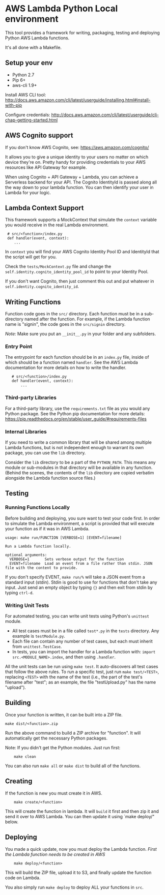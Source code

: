 # AWS Lambda Python Local environment

This tool provides a framework for writing, packaging, testing and
deploying Python AWS Lambda functions.

It's all done with a Makefile.

## Setup your env

* Python 2.7
* Pip 6+
* aws-cli 1.9+

Install AWS CLI tool:
http://docs.aws.amazon.com/cli/latest/userguide/installing.html#install-with-pip

Configure credentials:
http://docs.aws.amazon.com/cli/latest/userguide/cli-chap-getting-started.html

## AWS Cognito support

If you don't know AWS Cognito, see: https://aws.amazon.com/cognito/

It allows you to give a unique identity to your users no matter on which device they're on. Pretty handy for providing credentials to your AWS resources like API Gateway for example.

When using Cognito + API Gateway + Lambda, you can achieve a Serverless backend for your API. The Cognito IdentityId is passed along all the way down to your lambda function. You can then identify your user in Lambda for your logic.

## Lambda Context Support

This framework supports a MockContext that simulate the `context` variable you would receive in the real Lambda environment.

     # src/<function>/index.py
     def handler(event, context):
        ...

In `context` you will find your AWS Cognito Identity Pool ID and IdentityId that the script will get for you.

Check the `tests/MockContext.py` file and change the `self.identity.cognito_identity_pool_id` to point to your Identity Pool.

If you don't want Cognito, then just comment this out and put whatever in `self.identity.cognito_identity_id`.

## Writing Functions

Function code goes in the `src/` directory. Each function must be in a
sub-directory named after the function. For example, if the Lambda
function name is "signin", the code goes in the `src/signin`
directory.

*Note:* Make sure you put an `__init__.py` in your folder and any
 subfolders.

### Entry Point

The entrypoint for each function should be in an `index.py` file,
inside of which should be a function named `handler`. See the AWS
Lambda documentation for more details on how to write the handler.

       # src/<function>/index.py
       def handler(event, context):
       	   ...

### Third-party Libraries

For a third-party library, use the `requirements.txt` file as you
would any Python package.  See the Python pip documentation for more
details:
https://pip.readthedocs.org/en/stable/user_guide/#requirements-files

### Internal Libraries

If you need to write a common library that will be shared among
multiple Lambda functions, but is not independent enough to warrant
its own package, you can use the `lib` directory.

Consider the `lib` directory to be a part of the `PYTHON_PATH`. This
means any module or sub-modules in that directory will be available in
any function. (Behind the scenes, the contents of the `lib` directory
are copied verbatim alongside the Lambda function source files.)

## Testing

### Running Functions Locally

Before building and deploying, you sure want to test your code
first. In order to simulate the Lambda environment, a script is
provided that will execute your function as if it was in AWS Lambda.

	usage: make run/FUNCTION [VERBOSE=1] [EVENT=filename]

	Run a Lambda function locally.

	optional arguments:
	  VERBOSE=1       Sets verbose output for the function
	  EVENT=filename  Load an event from a file rather than stdin. JSON file with the content to provide.

If you don't specify EVENT, `make run/%` will take a JSON event from a standard input (stdin).
Stdin is good to use for functions that don't take any input. Just send an empty object by typing `{}` and then exit from stdin by typing `ctrl-d`.

### Writing Unit Tests

For automated testing, you can write unit tests using Python's
`unittest` module.

* All test cases must be in a file called `test*.py` in the `tests`
  directory. Any example is `testModule.py`.
* Each file can contain any number of test cases, but each must
  inherit from `unittest.TestCase`.
* In tests, you can import the handler for a Lambda function with:
  `import src.<MODULE_NAME>.index`, and then using `.handler`.

All the unit tests can be run using `make test`. It auto-discovers all
test cases that follow the above rules. To run a specific test, just
run `make test/<TEST>`, replacing `<TEST>` with the name of the test
(i.e., the part of the test's filename after "test"; as an example,
the file "testUpload.py" has the name "upload").

## Building

Once your function is written, it can be built into a ZIP file.

	make dist/<function>.zip

Run the above command to build a ZIP archive for "function". It will
automatically get the necessary Python packages.

Note: If you didn't get the Python modules. Just run first:

        make clean

You can also run `make all` or `make dist` to build all of the
functions.

## Creating

If the function is new you must create it in AWS.

        make create/<function>

This will create the function in lambda. It will `build` it first and then zip it and send it over to AWS Lambda.
You can then update it using `make deploy/<function>" below.

## Deploying

You made a quick update, now you must deploy the Lambda function. *First the Lambda function
needs to be created in AWS*

        make deploy/<function>

This will build the ZIP file, upload it to S3, and finally update the
function code on Lambda.

You also simply run `make deploy` to deploy ALL your functions in `src`.
